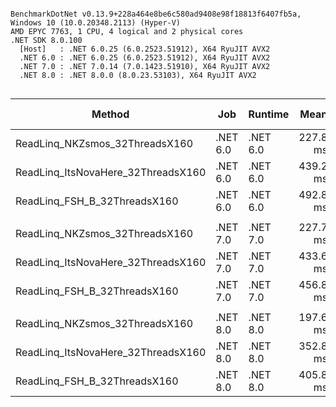 ```

BenchmarkDotNet v0.13.9+228a464e8be6c580ad9408e98f18813f6407fb5a, Windows 10 (10.0.20348.2113) (Hyper-V)
AMD EPYC 7763, 1 CPU, 4 logical and 2 physical cores
.NET SDK 8.0.100
  [Host]   : .NET 6.0.25 (6.0.2523.51912), X64 RyuJIT AVX2
  .NET 6.0 : .NET 6.0.25 (6.0.2523.51912), X64 RyuJIT AVX2
  .NET 7.0 : .NET 7.0.14 (7.0.1423.51910), X64 RyuJIT AVX2
  .NET 8.0 : .NET 8.0.0 (8.0.23.53103), X64 RyuJIT AVX2


```
| Method                             | Job      | Runtime  | Mean     | Error   | StdDev  | Ratio | RatioSD | Gen0       | Gen1       | Gen2      | Allocated | Alloc Ratio |
|----------------------------------- |--------- |--------- |---------:|--------:|--------:|------:|--------:|-----------:|-----------:|----------:|----------:|------------:|
| ReadLinq_NKZsmos_32ThreadsX160     | .NET 6.0 | .NET 6.0 | 227.8 ms | 4.51 ms | 8.14 ms |  1.00 |    0.00 |  6000.0000 |  3333.3333 | 1000.0000 |  79.31 MB |        1.00 |
| ReadLinq_ItsNovaHere_32ThreadsX160 | .NET 6.0 | .NET 6.0 | 439.2 ms | 7.05 ms | 6.59 ms |  1.93 |    0.05 | 22000.0000 |  6000.0000 | 2000.0000 | 333.49 MB |        4.21 |
| ReadLinq_FSH_B_32ThreadsX160       | .NET 6.0 | .NET 6.0 | 492.8 ms | 6.24 ms | 5.83 ms |  2.17 |    0.06 | 25000.0000 | 10000.0000 | 3000.0000 | 373.77 MB |        4.71 |
|                                    |          |          |          |         |         |       |         |            |            |           |           |             |
| ReadLinq_NKZsmos_32ThreadsX160     | .NET 7.0 | .NET 7.0 | 227.7 ms | 4.45 ms | 4.37 ms |  1.00 |    0.00 |  6666.6667 |  6333.3333 | 1666.6667 |  79.31 MB |        1.00 |
| ReadLinq_ItsNovaHere_32ThreadsX160 | .NET 7.0 | .NET 7.0 | 433.6 ms | 5.52 ms | 4.90 ms |  1.91 |    0.04 | 21000.0000 |  8000.0000 | 2000.0000 | 333.49 MB |        4.20 |
| ReadLinq_FSH_B_32ThreadsX160       | .NET 7.0 | .NET 7.0 | 456.8 ms | 7.08 ms | 6.63 ms |  2.01 |    0.05 | 26000.0000 | 14000.0000 | 4000.0000 |  373.7 MB |        4.71 |
|                                    |          |          |          |         |         |       |         |            |            |           |           |             |
| ReadLinq_NKZsmos_32ThreadsX160     | .NET 8.0 | .NET 8.0 | 197.6 ms | 3.92 ms | 6.44 ms |  1.00 |    0.00 |  6000.0000 |  5500.0000 | 1500.0000 |  77.61 MB |        1.00 |
| ReadLinq_ItsNovaHere_32ThreadsX160 | .NET 8.0 | .NET 8.0 | 352.8 ms | 4.66 ms | 4.36 ms |  1.77 |    0.07 | 21000.0000 |  6000.0000 | 2000.0000 | 331.14 MB |        4.27 |
| ReadLinq_FSH_B_32ThreadsX160       | .NET 8.0 | .NET 8.0 | 405.8 ms | 7.40 ms | 6.56 ms |  2.04 |    0.09 | 25000.0000 | 12000.0000 | 3000.0000 | 371.99 MB |        4.79 |
